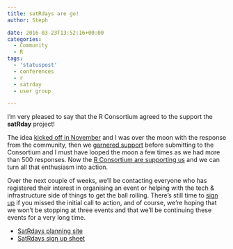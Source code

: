 ```yaml
---
title: satRdays are go!
author: Steph

date: 2016-03-23T13:52:16+00:00
categories:
  - Community
  - R
tags:
  - 'statuspost'
  - conferences
  - r
  - satrday
  - user group

---
```

I&#8217;m very pleased to say that the R Consortium agreed to the support the **satRday** project!

The idea [kicked off in November][1] and I was over the moon with the response from the community, then we [garnered support][2] before submitting to the Consortium and I must have looped the moon a few times as we had more than 500 responses. Now the [R Consortium are supporting us][3] and we can turn all that enthusiasm into action.

Over the next couple of weeks, we&#8217;ll be contacting everyone who has registered their interest in organising an event or helping with the tech & infrastructure side of things to get the ball rolling. There&#8217;s still time to [sign up][4] if you missed the initial call to action, and of course, we&#8217;re hoping that we won&#8217;t be stopping at three events and that we&#8217;ll be continuing these events for a very long time.

  * [SatRdays planning site][5]
  * [SatRdays sign up sheet][4]

 [1]: https://itsalocke.com/sqlsaturdays-but-for-r/
 [2]: https://itsalocke.com/satrdays-final-push/
 [3]: https://www.r-consortium.org/news/announcement/2016/03/r-consortium-funds-technical-initiatives-community-events-and-training
 [4]: http://goo.gl/forms/Xv7mym0BwJ
 [5]: http://planning.satrdays.org/